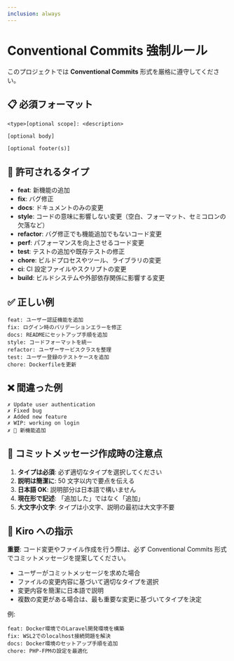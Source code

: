 ```yaml
---
inclusion: always
---
```


# Conventional Commits 強制ルール

このプロジェクトでは **Conventional Commits** 形式を厳格に遵守してください。

## 📋 必須フォーマット

```
<type>[optional scope]: <description>

[optional body]

[optional footer(s)]
```

## 🔧 許可されるタイプ

-   **feat**: 新機能の追加
-   **fix**: バグ修正
-   **docs**: ドキュメントのみの変更
-   **style**: コードの意味に影響しない変更（空白、フォーマット、セミコロンの欠落など）
-   **refactor**: バグ修正でも機能追加でもないコード変更
-   **perf**: パフォーマンスを向上させるコード変更
-   **test**: テストの追加や既存テストの修正
-   **chore**: ビルドプロセスやツール、ライブラリの変更
-   **ci**: CI 設定ファイルやスクリプトの変更
-   **build**: ビルドシステムや外部依存関係に影響する変更

## ✅ 正しい例

```
feat: ユーザー認証機能を追加
fix: ログイン時のバリデーションエラーを修正
docs: READMEにセットアップ手順を追加
style: コードフォーマットを統一
refactor: ユーザーサービスクラスを整理
test: ユーザー登録のテストケースを追加
chore: Dockerfileを更新
```

## ❌ 間違った例

```
✗ Update user authentication
✗ Fixed bug
✗ Added new feature
✗ WIP: working on login
✗ 🎉 新機能追加
```

## 📝 コミットメッセージ作成時の注意点

1. **タイプは必須**: 必ず適切なタイプを選択してください
2. **説明は簡潔に**: 50 文字以内で要点を伝える
3. **日本語 OK**: 説明部分は日本語で構いません
4. **現在形で記述**: 「追加した」ではなく「追加」
5. **大文字小文字**: タイプは小文字、説明の最初は大文字不要

## 🚨 Kiro への指示

**重要**: コード変更やファイル作成を行う際は、必ず Conventional Commits 形式でコミットメッセージを提案してください。

-   ユーザーがコミットメッセージを求めた場合
-   ファイルの変更内容に基づいて適切なタイプを選択
-   変更内容を簡潔に日本語で説明
-   複数の変更がある場合は、最も重要な変更に基づいてタイプを決定

例:

```
feat: Docker環境でのLaravel開発環境を構築
fix: WSL2でのlocalhost接続問題を解決
docs: Docker環境のセットアップ手順を追加
chore: PHP-FPMの設定を最適化
```
